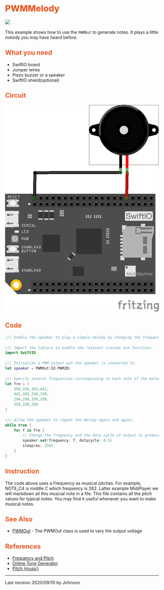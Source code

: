 # <span style="color:#EA5823;font-weight:800">PWMMelody</span>

![](../../.gitbook/assets/PWMSoundOutput/PWM.gif)

This example shows how to use the `PWMOut` to generate notes. It plays a little melody you may have heard before.

## <span style="color:#EA5823;font-weight:700">What you need</span>

- SwiftIO board
- Jumper wires
- Piezo buzzer or a speaker
- SwiftIO shield(optional)

## <span style="color:#EA5823;font-weight:700">Circuit</span>

![](../../.gitbook/assets/PWMSoundOutput/PWMSoundOutput.png)

## <span style="color:#EA5823;font-weight:700">Code</span>

```swift
/// Enable the speaker to play a simple melody by changing the frequency of PWM output.

/// Import the library to enable the relevant classes and functions.
import SwiftIO

/// Initialize a PWM output pin the speaker is connected to.
let speaker = PWMOut(Id.PWM2B)

/// Specify several frequencies corresponding to each note of the melody. 
let fre = [
    350,350,393,441,
    441,393,350,330,
    294,294,330,350,
    350,330,330
]

/// Allow the speaker to repeat the melody again and again.
while true {
    for f in fre {
        // Change the frequency and the duty cycle of output to produce each note.
        speaker.set(frequency: f, dutycycle: 0.5)
        sleep(ms: 250)
    }
}

```

## <span style="color:#EA5823;font-weight:700">Instruction</span>

The code above uses a Frequency as musical pitches. For example, NOTE_C4 is middle C which frequency is 262. Latter example MidiPlayer we will markdown all this muscial note in a file. This file contains all the pitch values for typical notes. You may find it useful whenever you want to make musical notes.

## <span style="color:#EA5823;font-weight:700">See Also</span>

- [PWMOut](https://swiftioapi.madmachine.io/Classes/PWMOut.html) - The PWMOut class is used to vary the output voltage

## <span style="color:#EA5823;font-weight:700">References</span>

- [Frequency and Pitch](http://www.vias.org/crowhurstba/crowhurst_basic_audio_vol1_006.html)
- [Online Tone Generator](https://www.szynalski.com/tone-generator/)
- [Pitch (music)](https://en.wikipedia.org/wiki/Pitch_(music))

---
Last revision 2020/09/10 by Johnson